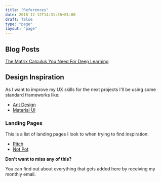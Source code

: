 ```yaml
---
title: "References"
date: 2018-12-12T14:31:50+01:00
draft: false
type: "page"
layout: "page"
---
```


## Blog Posts

[The Matrix Calculus You Need For Deep Learning](https://explained.ai/matrix-calculus/index.html)


## Design Inspiration

As I want to improve my UX skills for the next projects I'll be using some standard frameworks like:
* [Ant Design](https://ant.design/)
* [Material UI](https://material-ui.com/)

### Landing Pages

This is a list of landing pages I look to when trying to find inspiration:

* [Pitch](https://pitch.com)
* [Not Pot](https://notpot.com/)

**Don't want to miss any of this?**

You can find out about everything that gets added here by receiving my monthly email.